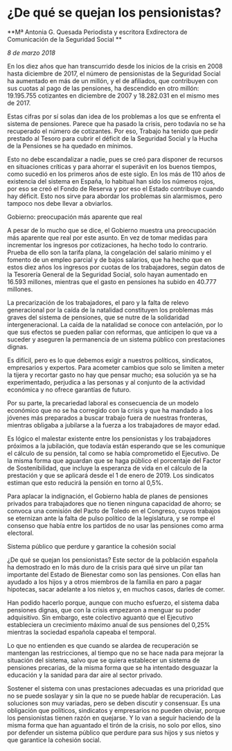# ¿De qué se quejan los pensionistas?

**Mª Antonia G. Quesada 
Periodista y escritora 
Exdirectora de Comunicación de la Seguridad Social **

*8 de marzo 2018*

En los diez años que han transcurrido desde los inicios de la crisis en 2008 hasta diciembre de 2017, el número de pensionistas de la Seguridad Social ha aumentado en más de un millón, y el de afiliados, que contribuyen con sus cuotas al pago de las pensiones, ha descendido en otro millón: 19.195.755 cotizantes en diciembre de 2007 y 18.282.031 en el mismo mes de 2017.

Estas cifras por sí solas dan idea de los problemas a los que se enfrenta el sistema de pensiones. Parece que ha pasado la crisis, pero todavía no se ha recuperado el número de cotizantes. Por eso, Trabajo ha tenido que pedir prestado al Tesoro para cubrir el déficit de la Seguridad Social y la Hucha de la Pensiones se ha quedado en mínimos.

Esto no debe escandalizar a nadie, pues se creó para disponer de recursos en situaciones críticas y para ahorrar el superávit en los buenos tiempos, como sucedió en los primeros años de este siglo. En los más de 110 años de existencia del sistema en España, lo habitual han sido los números rojos, por eso se creó el Fondo de Reserva y por eso el Estado contribuye cuando hay déficit. Esto nos sirve para abordar los problemas sin alarmismos, pero tampoco nos debe llevar a obviarlos.

Gobierno: preocupación más aparente que real

A pesar de lo mucho que se dice, el Gobierno muestra una preocupación más aparente que real por este asunto. En vez de tomar medidas para incrementar los ingresos por cotizaciones, ha hecho todo lo contrario. Prueba de ello son la tarifa plana, la congelación del salario mínimo y el fomento de un empleo parcial y de bajos salarios, que ha hecho que en estos diez años los ingresos por cuotas de los trabajadores, según datos de la Tesorería General de la Seguridad Social, solo hayan aumentado en 16.593 millones, mientras que el gasto en pensiones ha subido en 40.777 millones.

La precarización de los trabajadores, el paro y la falta de relevo generacional por la caída de la natalidad constituyen los problemas más graves del sistema de pensiones, que se nutre de la solidaridad intergeneracional. La caída de la natalidad se conoce con antelación, por lo que sus efectos se pueden paliar con reformas, que anticipen lo que va a suceder y aseguren la permanencia de un sistema público con prestaciones dignas.

Es difícil, pero es lo que debemos exigir a nuestros políticos, sindicatos, empresarios y expertos. Para acometer cambios que solo se limiten a meter la tijera y recortar gasto no hay que pensar mucho; esa solución ya se ha experimentado, perjudica a las personas y al conjunto de la actividad económica y no ofrece garantías de futuro.

Por su parte, la precariedad laboral es consecuencia de un modelo económico que no se ha corregido con la crisis y que ha mandado a los jóvenes más preparados a buscar trabajo fuera de nuestras fronteras, mientras obligaba a jubilarse a la fuerza a los trabajadores de mayor edad.

Es lógico el malestar existente entre los pensionistas y los trabajadores próximos a la jubilación, que todavía están esperando que se les comunique el cálculo de su pensión, tal como se había comprometido el Ejecutivo. De la misma forma que aguardan que se haga público el porcentaje del Factor de Sostenibilidad, que incluye la esperanza de vida en el cálculo de la prestación y que se aplicará desde el 1 de enero de 2019. Los sindicatos estiman que esto reducirá la pensión en torno al 0,5%.

Para aplacar la indignación, el Gobierno habla de planes de pensiones privados para trabajadores que no tienen ninguna capacidad de ahorro; se convoca una comisión del Pacto de Toledo en el Congreso, cuyos trabajos se eternizan ante la falta de pulso político de la legislatura, y se rompe el consenso que había entre los partidos de no usar las pensiones como arma electoral.

Sistema público que perdure y garantice la cohesión social

¿De qué se quejan los pensionistas? Este sector de la población española ha demostrado en lo más duro de la crisis para qué sirve un pilar tan importante del Estado de Bienestar como son las pensiones. Con ellas han ayudado a los hijos y a otros miembros de la familia en paro a pagar hipotecas, sacar adelante a los nietos y, en muchos casos, darles de comer.

Han podido hacerlo porque, aunque con mucho esfuerzo, el sistema daba pensiones dignas, que con la crisis empezaron a menguar su poder adquisitivo. Sin embargo, este colectivo aguantó que el Ejecutivo estableciera un crecimiento máximo anual de sus pensiones del 0,25% mientras la sociedad española capeaba el temporal.

Lo que no entienden es que cuando se alardea de recuperación se mantengan las restricciones, al tiempo que no se hace nada para mejorar la situación del sistema, salvo que se quiera establecer un sistema de pensiones precarias, de la misma forma que se ha intentado desguazar la educación y la sanidad para dar aire al sector privado.

Sostener el sistema con unas prestaciones adecuadas es una prioridad que no se puede soslayar y sin la que no se puede hablar de recuperación. Las soluciones son muy variadas, pero se deben discutir y consensuar. Es una obligación que políticos, sindicatos y empresarios no pueden obviar, porque los pensionistas tienen razón en quejarse. Y lo van a seguir haciendo de la misma forma que han aguantado el tirón de la crisis, no solo por ellos, sino por defender un sistema público que perdure para sus hijos y sus nietos y que garantice la cohesión social.
